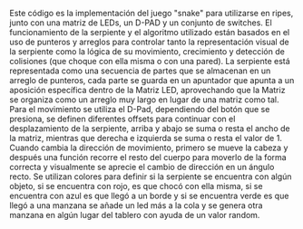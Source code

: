 Este código es la implementación del juego "snake" para utilizarse en ripes, junto con una matriz de LEDs, un D-PAD y un conjunto de switches. El funcionamiento de la serpiente y el algoritmo utilizado están basados en el uso de punteros y arreglos para controlar tanto la representación visual de la serpiente como la lógica de su movimiento, crecimiento y detección de colisiones (que choque con ella misma o con una pared).
La serpiente está representada como una secuencia de partes que se almacenan en un arreglo de punteros, cada parte se guarda en un apuntador que apunta a un aposición específica dentro de la Matriz LED, aprovechando que la Matriz se organiza como un arreglo muy largo en lugar de una matriz como tal.
Para el movimiento se utiliza el D-Pad, dependiendo del botón que se presiona, se definen diferentes offsets para continuar con el desplazamiento de la serpiente, arriba y abajo se suma o resta el ancho de la matriz, mientras que derecha e izquierda se suma o resta el valor de 1.
Cuando cambia la dirección de movimiento, primero se mueve la cabeza y después una función recorre el resto del cuerpo para moverlo de la forma correcta y visualmente se aprecie el cambio de dirección en un ángulo recto.
Se utilizan colores para definir si la serpiente se encuentra con algún objeto, si se encuentra con rojo, es que chocó con ella misma, si se encuentra con azul es que llegó a un borde y si se encuentra verde es que llegó a una manzana se añade un led más a la cola y se genera otra manzana en algún lugar del tablero con ayuda de un valor random.
